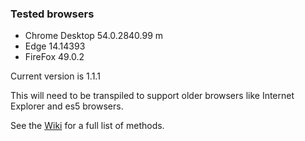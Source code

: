 ### Tested browsers
* Chrome Desktop 54.0.2840.99 m
* Edge 14.14393
* FireFox 49.0.2

Current version is 1.1.1

This will need to be transpiled to support older browsers like Internet Explorer and es5 browsers.

See the [Wiki](https://github.com/ronhook/query/wiki) for a full list of methods.
